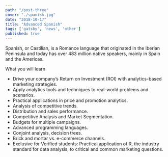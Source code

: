 ```yaml
---
path: "/post-three"
cover: "./spanish.jpg"
date: "2018-10-17"
title: "Advanced Spanish"
tags: ['gatsby', 'news', 'other']
published: true
---
```

Spanish, or Castilian, is a Romance language that originated in the Iberian Peninsula and today has over 483 million native speakers, mainly in Spain and the Americas.

What you will learn

- Drive your company’s Return on Investment (ROI) with analytics-based marketing strategies.
- Apply analytics tools and techniques to real-world problems and scenarios.
- Practical applications in price and promotion analytics.
- Analysis of competitive trends.
- Distribution and sales performance.
- Competitive Analysis and Market Segmentation.
- Budgets for multiple campaigns.
- Advanced programming languages.
- Conjoint analysis, decision trees.
- Brick and mortar vs. e-commerce channels.
- Exclusive for Verified students: Practical application of R, the industry standard for data analysis, to critical and common marketing questions.